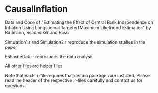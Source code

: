 # CausalInflation
Data and Code of "Estimating the Effect of Central Bank Independence on Inflation Using Longitudinal Targeted Maximum Likelihood Estimation" by Baumann, Schomaker and Rossi 

Simulation1.r and Simulation2.r reproduce the simulation studies in the paper

EstimateData.r reproduces the data analysis

All other files are helper files

Note that each .r-file requires that certain packages are installed. Please read the header of the respective .r-files carefully and contact us for questions.
